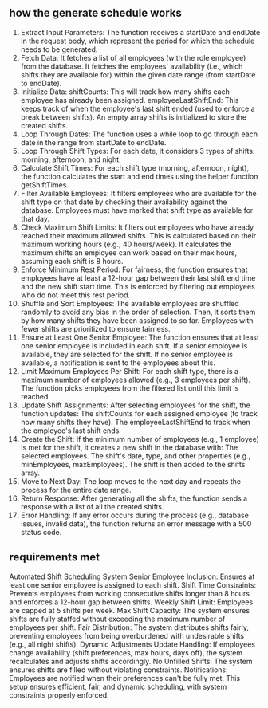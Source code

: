 ## how the generate schedule works
1. Extract Input Parameters:
The function receives a startDate and endDate in the request body, which represent the period for which the schedule needs to be generated.
2. Fetch Data:
It fetches a list of all employees (with the role employee) from the database.
It fetches the employees' availability (i.e., which shifts they are available for) within the given date range (from startDate to endDate).
3. Initialize Data:
shiftCounts: This will track how many shifts each employee has already been assigned.
employeeLastShiftEnd: This keeps track of when the employee's last shift ended (used to enforce a break between shifts).
An empty array shifts is initialized to store the created shifts.
4. Loop Through Dates:
The function uses a while loop to go through each date in the range from startDate to endDate.
5. Loop Through Shift Types:
For each date, it considers 3 types of shifts: morning, afternoon, and night.
6. Calculate Shift Times:
For each shift type (morning, afternoon, night), the function calculates the start and end times using the helper function getShiftTimes.
7. Filter Available Employees:
It filters employees who are available for the shift type on that date by checking their availability against the database.
Employees must have marked that shift type as available for that day.
8. Check Maximum Shift Limits:
It filters out employees who have already reached their maximum allowed shifts. This is calculated based on their maximum working hours (e.g., 40 hours/week).
It calculates the maximum shifts an employee can work based on their max hours, assuming each shift is 8 hours.
9. Enforce Minimum Rest Period:
For fairness, the function ensures that employees have at least a 12-hour gap between their last shift end time and the new shift start time. This is enforced by filtering out employees who do not meet this rest period.
10. Shuffle and Sort Employees:
The available employees are shuffled randomly to avoid any bias in the order of selection.
Then, it sorts them by how many shifts they have been assigned to so far. Employees with fewer shifts are prioritized to ensure fairness.
11. Ensure at Least One Senior Employee:
The function ensures that at least one senior employee is included in each shift. If a senior employee is available, they are selected for the shift.
If no senior employee is available, a notification is sent to the employees about this.
12. Limit Maximum Employees Per Shift:
For each shift type, there is a maximum number of employees allowed (e.g., 3 employees per shift). The function picks employees from the filtered list until this limit is reached.
13. Update Shift Assignments:
After selecting employees for the shift, the function updates:
The shiftCounts for each assigned employee (to track how many shifts they have).
The employeeLastShiftEnd to track when the employee's last shift ends.
14. Create the Shift:
If the minimum number of employees (e.g., 1 employee) is met for the shift, it creates a new shift in the database with:
The selected employees.
The shift's date, type, and other properties (e.g., minEmployees, maxEmployees).
The shift is then added to the shifts array.
15. Move to Next Day:
The loop moves to the next day and repeats the process for the entire date range.
16. Return Response:
After generating all the shifts, the function sends a response with a list of all the created shifts.
17. Error Handling:
If any error occurs during the process (e.g., database issues, invalid data), the function returns an error message with a 500 status code.
  ## requirements met
  Automated Shift Scheduling System
Senior Employee Inclusion: Ensures at least one senior employee is assigned to each shift.
Shift Time Constraints: Prevents employees from working consecutive shifts longer than 8 hours and enforces a 12-hour gap between shifts.
Weekly Shift Limit: Employees are capped at 5 shifts per week.
Max Shift Capacity: The system ensures shifts are fully staffed without exceeding the maximum number of employees per shift.
Fair Distribution: The system distributes shifts fairly, preventing employees from being overburdened with undesirable shifts (e.g., all night shifts).
Dynamic Adjustments
Update Handling: If employees change availability (shift preferences, max hours, days off), the system recalculates and adjusts shifts accordingly.
No Unfilled Shifts: The system ensures shifts are filled without violating constraints.
Notifications: Employees are notified when their preferences can't be fully met.
This setup ensures efficient, fair, and dynamic scheduling, with system constraints properly enforced.
  
